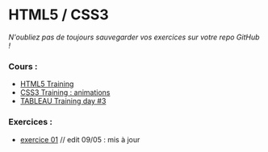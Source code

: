 # HTML5 / CSS3
*N'oubliez pas de toujours sauvegarder vos exercices sur votre repo GitHub !*

### Cours :
- [HTML5 Training](https://github.com/becodeorg/BXLAnderlecht/blob/master/02-HTML-CSS/HTML5%20Training%20Becode%20Anderlecht.pdf)
- [CSS3 Training : animations](https://github.com/becodeorg/BXLAnderlecht/blob/master/02-HTML-CSS/CSS3_Training_Animation.pdf)
- [TABLEAU Training day #3](https://github.com/becodeorg/BXLAnderlecht/blob/master/02-HTML-CSS/Training-3-tableau.md)

### Exercices :
- [exercice 01](https://github.com/becodeorg/BXLAnderlecht/blob/master/02-HTML-CSS/exercice01.md) // edit 09/05 : mis à jour

